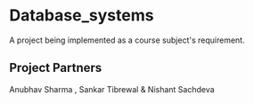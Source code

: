 # Database_systems
A project being implemented as a course subject's requirement. 


## Project Partners
Anubhav Sharma , Sankar Tibrewal & Nishant Sachdeva
